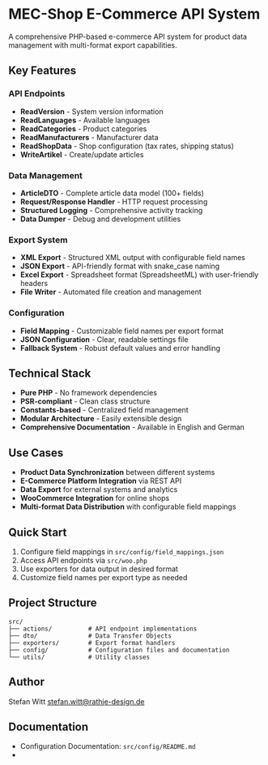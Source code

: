 # MEC-Shop E-Commerce API System

A comprehensive PHP-based e-commerce API system for product data management with multi-format export capabilities.

## Key Features

### API Endpoints
- **ReadVersion** - System version information
- **ReadLanguages** - Available languages
- **ReadCategories** - Product categories
- **ReadManufacturers** - Manufacturer data
- **ReadShopData** - Shop configuration (tax rates, shipping status)
- **WriteArtikel** - Create/update articles

### Data Management
- **ArticleDTO** - Complete article data model (100+ fields)
- **Request/Response Handler** - HTTP request processing
- **Structured Logging** - Comprehensive activity tracking
- **Data Dumper** - Debug and development utilities

### Export System
- **XML Export** - Structured XML output with configurable field names
- **JSON Export** - API-friendly format with snake_case naming
- **Excel Export** - Spreadsheet format (SpreadsheetML) with user-friendly headers
- **File Writer** - Automated file creation and management

### Configuration
- **Field Mapping** - Customizable field names per export format
- **JSON Configuration** - Clear, readable settings file
- **Fallback System** - Robust default values and error handling

## Technical Stack

- **Pure PHP** - No framework dependencies
- **PSR-compliant** - Clean class structure
- **Constants-based** - Centralized field management
- **Modular Architecture** - Easily extensible design
- **Comprehensive Documentation** - Available in English and German

## Use Cases

- **Product Data Synchronization** between different systems
- **E-Commerce Platform Integration** via REST API
- **Data Export** for external systems and analytics
- **WooCommerce Integration** for online shops
- **Multi-format Data Distribution** with configurable field mappings

## Quick Start

1. Configure field mappings in `src/config/field_mappings.json`
2. Access API endpoints via `src/woo.php`
3. Use exporters for data output in desired format
4. Customize field names per export type as needed

## Project Structure

```
src/
├── actions/          # API endpoint implementations
├── dto/              # Data Transfer Objects
├── exporters/        # Export format handlers
├── config/           # Configuration files and documentation
└── utils/            # Utility classes
```

## Author

Stefan Witt <stefan.witt@rathje-design.de>

## Documentation

- Configuration Documentation: `src/config/README.md`
- 